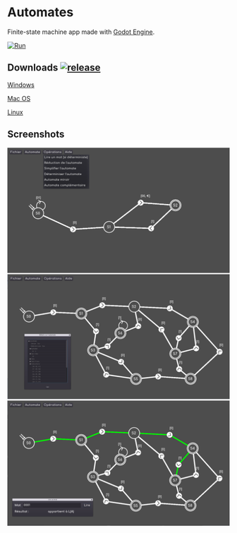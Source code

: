 # Automates
 
Finite-state machine app made with [Godot Engine](https://github.com/godotengine/godot).

[![Run](https://img.shields.io/github/deployments/MrRedaM/Automates/github-pages?label=Run%20it%20on%20your%20browser%20now%21&logo=html5&logoColor=%23fff&style=for-the-badge)](https://mrredam.github.io/Automates/)

## Downloads [![release](https://img.shields.io/github/v/release/MrRedaM/Automates?color=%23478CBF&include_prereleases)](https://github.com/MrRedaM/Automates/releases/tag/v0.9)
[Windows](https://github.com/MrRedaM/Automates/releases/download/v0.9/automates_win64.rar)

[Mac OS](https://github.com/MrRedaM/Automates/releases/download/v0.9/automates_macOS.zip)

[Linux](https://github.com/MrRedaM/Automates/releases/download/v0.9/automates_linux_X11.rar)

## Screenshots

![](screenshots/screen1.png)
![](screenshots/screen2.png)
![](screenshots/screen3.png)
